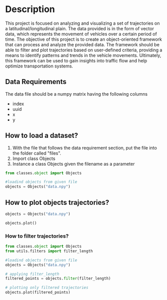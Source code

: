 # Description

This project is focused on analyzing and visualizing a set of trajectories on a latitudinal/longitudinal plain. The data provided is in the form of vector data, which represents the movement of vehicles over a certain period of time. The objective of this project is to create an object-oriented framework that can process and analyze the provided data. The framework should be able to filter and plot trajectories based on user-defined criteria, providing a means to identify patterns and trends in the vehicle movements. Ultimately, this framework can be used to gain insights into traffic flow and help optimize transportation systems.

## Data Requirements
The data file should be a numpy matrix having the following columns

- index
- uuid
- x
- y

## How to load a dataset?
1. With the file that follows the data requirement section, put the file into the folder called "files".
2. Import class Objects
3. Instance a class Objects given the filename as a parameter


```python
from classes.object import Objects

#loadind objects from given file
objects = Objects("data.npy")
```

## How to plot objects trajectories?

```python
objects = Objects("data.npy")

objects.plot()
```


### How to filter trajectories?

```python
from classes.object import Objects
from utils.filters import filter_length

#loadind objects from given file
objects = Objects("data.npy")

# applying filter_length
filtered_points = objects.filter(filter_length)

# plotting only filtered trajectories
objects.plot(filtered_points)
```